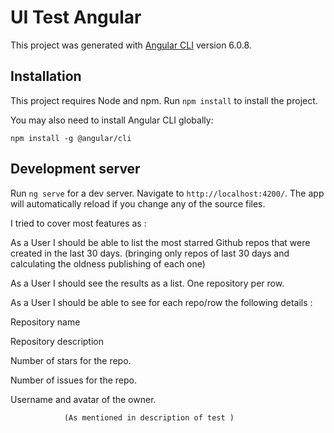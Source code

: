 # UI Test Angular 	

This project was generated with [Angular CLI](https://github.com/angular/angular-cli) version 6.0.8.

## Installation

This project requires Node and npm. Run `npm install` to install the project.

You may also need to install Angular CLI globally:

`npm install -g @angular/cli`


## Development server

Run `ng serve` for a dev server. Navigate to `http://localhost:4200/`. The app will automatically reload if you change any of the source files.


I tried to cover most features as :


As a User I should be able to list the most starred Github repos that were created in the last 30 days.
            (bringing only repos of last 30 days and calculating the oldness publishing of each one) 

As a User I should see the results as a list. One repository per row.

As a User I should be able to see for each repo/row the following details :

Repository name

Repository description

Number of stars for the repo.

Number of issues for the repo.

Username and avatar of the owner.

                (As mentioned in description of test )
